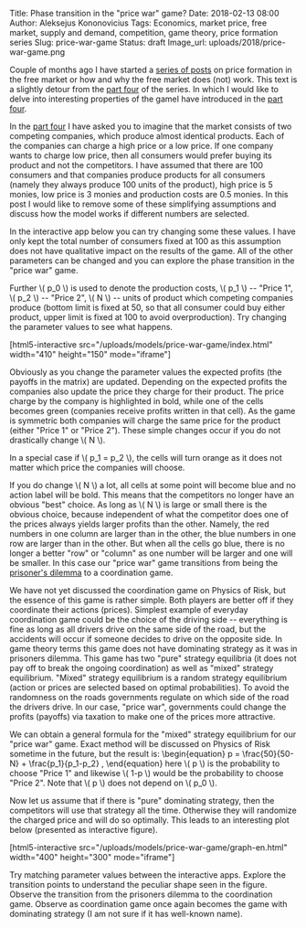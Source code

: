 Title: Phase transition in the "price war" game?
Date: 2018-02-13 08:00
Author: Aleksejus Kononovicius
Tags: Economics, market price, free market, supply and demand, competition, game theory, price formation series
Slug: price-war-game
Status: draft
Image_url: uploads/2018/price-war-game.png

Couple of months ago I have started a [series of posts](/tag/price-formation-series/) on price formation in the free market or how and why the free market does (not) work. This text is a slightly detour from the [part four]({filename}/articles/2018/price-formation-game-theory.md) of the series. In which I would like to delve into interesting properties of the gameI have introduced in the [part four]({filename}/articles/2018/price-formation-game-theory.md).

In the [part four]({filename}/articles/2018/price-formation-game-theory.md) I have asked you to imagine that the market consists of two competing companies, which produce almost identical products. Each of the companies can charge a high price or a low price. If one company wants to charge low price, then all consumers would prefer buying its product and not the competitors. I have assumed that there are 100 consumers and that companies produce products for all consumers (namely they always produce 100 units of the product), high price is 5 monies, low price is 3 monies and production costs are 0.5 monies. In this post I would like to remove some of these simplifying assumptions and discuss how the model works if different numbers are selected.

In the interactive app below you can try changing some these values. I have only kept the total number of consumers fixed at 100 as this assumption does not have qualitative impact on the results of the game. All of the other parameters can be changed and you can explore the phase transition in the "price war" game.

Further \\\( p_0 \\\) is used to denote the production costs, \\\( p_1 \\\) -- "Price 1", \\\( p_2 \\\) -- "Price 2", \\\( N \\\) -- units of product which competing companies produce (bottom limit is fixed at 50, so that all consumer could buy either product, upper limit is fixed at 100 to avoid overproduction). Try changing the parameter values to see what happens.

[html5-interactive
src="/uploads/models/price-war-game/index.html" width="410"
height="150" mode="iframe"]

Obviously as you change the parameter values the expected profits (the payoffs in the matrix) are updated. Depending on the expected profits the companies also update the price they charge for their product. The price charge by the company is highlighted in bold, while one of the cells becomes green (companies receive profits written in that cell). As the game is symmetric both companies will charge the same price for the product (either "Price 1" or "Price 2"). These simple changes occur if you do not drastically change \\\( N \\\).

In a special case if \\\( p_1 = p_2 \\\), the cells will turn orange as it does not matter which price the companies will choose.

If you do change \\\( N \\\) a lot, all cells at some point will become blue and no action label will be bold. This means that the competitors no longer have an obvious "best" choice. As long as \\\( N \\\) is large or small there is the obvious choice, because independent of what the competitor does one of the prices always yields larger profits than the other. Namely, the red numbers in one column are larger than in the other, the blue numbers in one row are larger than in the other. But when all the cells go blue, there is no longer a better "row" or "column" as one number will be larger and one will be smaller. In this case our "price war" game transitions from being the [prisoner's dilemma](/tag/prisoners-dilemma/) to a coordination game.

We have not yet discussed the coordination game on Physics of Risk, but the essence of this game is rather simple. Both players are better off if they coordinate their actions (prices). Simplest example of everyday coordination game could be the choice of the driving side -- everything is fine as long as all drivers drive on the same side of the road, but the accidents will occur if someone decides to drive on the opposite side. In game theory terms this game does not have dominating strategy as it was in prisoners dilemma. This game has two "pure" strategy equilibria (it does not pay off to break the ongoing coordination) as well as "mixed" strategy equilibrium. "Mixed" strategy equilibrium is a random strategy equilibrium (action or prices are selected based on optimal probabilities). To avoid the randomness on the roads governments regulate on which side of the road the drivers drive. In our case, "price war", governments could change the profits (payoffs) via taxation to make one of the prices more attractive.

We can obtain a general formula for the "mixed" strategy equilibrium for our "price war" game. Exact method will be discussed on Physics of Risk sometime in the future, but the result is:
\begin{equation}
p = \frac{50}{50-N} + \frac{p_1}{p_1-p_2} ,
\end{equation}
here \\\( p \\\) is the probability to choose "Price 1" and likewise \\\( 1-p \\\) would be the probability to choose "Price 2". Note that \\\( p \\\) does not depend on \\\( p_0 \\\).

Now let us assume that if there is "pure" dominating strategy, then the competitors will use that strategy all the time. Otherwise they will randomize the charged price and will do so optimally. This leads to an interesting plot below (presented as interactive figure).

[html5-interactive
src="/uploads/models/price-war-game/graph-en.html" width="400"
height="300" mode="iframe"]

Try matching parameter values between the interactive apps. Explore the transition points to understand the peculiar shape seen in the figure. Observe the transition from the prisoners dilemma to the coordination game. Observe as coordination game once again becomes the game with dominating strategy (I am not sure if it has well-known name).
